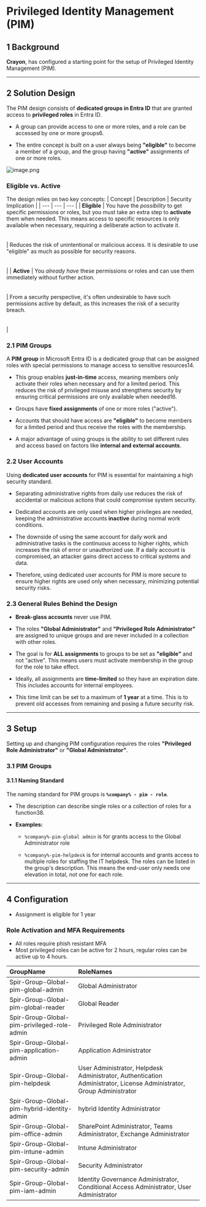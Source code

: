 Privileged Identity Management (PIM)
===========================================


1 Background
------------

**Crayon**, has configured a starting point for the setup of Privileged Identity Management (PIM).

* * *

2 Solution Design
-----------------

The PIM design consists of **dedicated groups in Entra ID** that are granted access to **privileged roles** in Entra ID.

*   A group can provide access to one or more roles, and a role can be accessed by one or more groups6.
    
*   The entire concept is built on a user always being **"eligible"** to become a member of a group, and the group having **"active"** assignments of one or more roles.


![image.png](/.attachments/image-feb94f4d-58f0-405d-8985-15a3ce317c23.png)

### Eligible vs. Active

The design relies on two key concepts:
| Concept | Description | Security Implication |
| --- | --- | --- |
| **Eligible** | You have the _possibility_ to get specific permissions or roles, but you must take an extra step to **activate** them when needed. This means access to specific resources is only available when necessary, requiring a deliberate action to activate it.<br><br><br> | Reduces the risk of unintentional or malicious access. It is desirable to use "eligible" as much as possible for security reasons.<br><br><br> |
| **Active** | You _already have_ these permissions or roles and can use them immediately without further action.<br><br><br> | From a security perspective, it's often undesirable to have such permissions active by default, as this increases the risk of a security breach.<br><br><br> |

### 2.1 PIM Groups

A **PIM group** in Microsoft Entra ID is a dedicated group that can be assigned roles with special permissions to manage access to sensitive resources14.

*   This group enables **just-in-time** access, meaning members only activate their roles when necessary and for a limited period. This reduces the risk of privileged misuse and strengthens security by ensuring critical permissions are only available when needed16.
    
*   Groups have **fixed assignments** of one or more roles ("active").
    
*   Accounts that should have access are **"eligible"** to become members for a limited period and thus receive the roles with the membership.
    
*   A major advantage of using groups is the ability to set different rules and access based on factors like **internal and external accounts**.
    

### 2.2 User Accounts

Using **dedicated user accounts** for PIM is essential for maintaining a high security standard.

*   Separating administrative rights from daily use reduces the risk of accidental or malicious actions that could compromise system security.
    
*   Dedicated accounts are only used when higher privileges are needed, keeping the administrative accounts **inactive** during normal work conditions.
    
*   The downside of using the same account for daily work and administrative tasks is the continuous access to higher rights, which increases the risk of error or unauthorized use. If a daily account is compromised, an attacker gains direct access to critical systems and data.
    
*   Therefore, using dedicated user accounts for PIM is more secure to ensure higher rights are used only when necessary, minimizing potential security risks.
    

### 2.3 General Rules Behind the Design

*   **Break-glass accounts** never use PIM.
    
*   The roles **"Global Administrator"** and **"Privileged Role Administrator"** are assigned to unique groups and are never included in a collection with other roles.
    
*   The goal is for **ALL assignments** to groups to be set as **"eligible"** and not "active". This means users must activate membership in the group for the role to take effect.
    
*   Ideally, all assignments are **time-limited** so they have an expiration date. This includes accounts for internal employees.
    
*   This time limit can be set to a maximum of **1 year** at a time. This is to prevent old accesses from remaining and posing a future security risk.
    

* * *

3 Setup
-------

Setting up and changing PIM configuration requires the roles **"Privileged Role Administrator"** or **"Global Administrator"**.

### 3.1 PIM Groups

#### 3.1.1 Naming Standard

The naming standard for PIM groups is **`%company% - pim - role`**.
    
*   The description can describe single roles or a collection of roles for a function38.
    
*   **Examples:**
    *   `%company%-pim-global admin` is for  grants access to the Global Administrator role
        
    *   `%company%-pim-helpdesk` is for internal accounts and grants access to multiple roles for staffing the IT helpdesk. The roles can be listed in the group's description. This means the end-user only needs one elevation in total, not one for each role.
     
***
4 Configuration
----
  
*   Assignment is eligible for 1 year

### Role Activation and MFA Requirements
* All roles require phish resistant MFA
* Most privileged roles can be active for 2 hours, regular roles can be active up to 4 hours.

| GroupName | RoleNames |
| :--- | :--- |
| Spir-Group-Global-pim-global-admin | Global Administrator |
| Spir-Group-Global-pim-global-reader | Global Reader |
| Spir-Group-Global-pim-privileged-role-admin | Privileged Role Administrator |
| Spir-Group-Global-pim-application-admin | Application Administrator |
| Spir-Group-Global-pim-helpdesk | User Administrator, Helpdesk Administrator, Authentication Administrator, License Administrator, Group Administrator |
| Spir-Group-Global-pim-hybrid-identity-admin | hybrid Identity Administrator |
| Spir-Group-Global-pim-office-admin | SharePoint Administrator, Teams Administrator, Exchange Administrator |
| Spir-Group-Global-pim-intune-admin | Intune Administrator |
| Spir-Group-Global-pim-security-admin | Security Administrator |
| Spir-Group-Global-pim-iam-admin | Identity Governance Administrator, Conditional Access Administrator, User Administrator |
